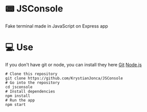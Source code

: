 # :pager: JSConsole
Fake terminal made in JavaScript on Express app
# :computer: Use
If you don't have git or node, you can install they here [Git](https://git-scm.com/downloads "Git") [Node.js](https://nodejs.org/en/download/ "Node.js") 

    # Clone this repository
    git clone https://github.com/KrystianJonca/JSConsole
    # Go into the repository
    cd jsconsole
    # Install dependencies
    npm install
    # Run the app
    npm start

